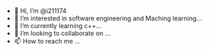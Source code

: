 - 👋 Hi, I’m @i211174
- 👀 I’m interested in software engineering and Maching learning...
- 🌱 I’m currently learning c++...
- 💞️ I’m looking to collaborate on ...
- 📫 How to reach me ...

<!---
bi1a1akbar/bi1a1akbar is a ✨ special ✨ repository because its `README.md` (this file) appears on your GitHub profile.
You can click the Preview link to take a look at your changes.
--->

